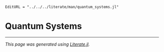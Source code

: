 ```@meta
EditURL = "../../../literate/man/quantum_systems.jl"
```

# Quantum Systems

---

*This page was generated using [Literate.jl](https://github.com/fredrikekre/Literate.jl).*

